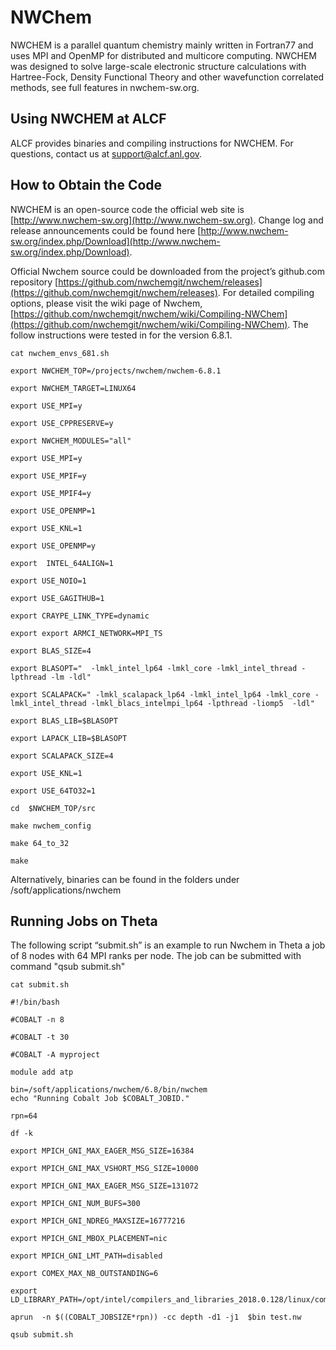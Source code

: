 # NWChem
NWCHEM is a parallel quantum chemistry mainly written in Fortran77 and uses MPI and OpenMP for distributed and multicore computing. NWCHEM was designed to solve large-scale  electronic structure calculations with Hartree-Fock, Density Functional Theory and other wavefunction correlated methods, see full features in nwchem-sw.org.

## Using NWCHEM at ALCF
ALCF provides binaries and compiling instructions for NWCHEM. For questions, contact us at [support@alcf.anl.gov](mailto:support@alcf.anl.gov).

## How to Obtain the Code
NWCHEM is an open-source code the official web site is [http://www.nwchem-sw.org](http://www.nwchem-sw.org). Change log and release announcements could be found here [http://www.nwchem-sw.org/index.php/Download](http://www.nwchem-sw.org/index.php/Download).

Official Nwchem source could be downloaded from the project’s github.com repository [https://github.com/nwchemgit/nwchem/releases](https://github.com/nwchemgit/nwchem/releases). For detailed compiling options, please visit the wiki page of Nwchem, [https://github.com/nwchemgit/nwchem/wiki/Compiling-NWChem](https://github.com/nwchemgit/nwchem/wiki/Compiling-NWChem). The follow instructions were tested in for the version 6.8.1.

```
cat nwchem_envs_681.sh

export NWCHEM_TOP=/projects/nwchem/nwchem-6.8.1

export NWCHEM_TARGET=LINUX64

export USE_MPI=y

export USE_CPPRESERVE=y

export NWCHEM_MODULES="all"

export USE_MPI=y

export USE_MPIF=y

export USE_MPIF4=y

export USE_OPENMP=1

export USE_KNL=1

export USE_OPENMP=y

export  INTEL_64ALIGN=1

export USE_NOIO=1

export USE_GAGITHUB=1

export CRAYPE_LINK_TYPE=dynamic

export export ARMCI_NETWORK=MPI_TS

export BLAS_SIZE=4

export BLASOPT="  -lmkl_intel_lp64 -lmkl_core -lmkl_intel_thread -lpthread -lm -ldl"

export SCALAPACK=" -lmkl_scalapack_lp64 -lmkl_intel_lp64 -lmkl_core -lmkl_intel_thread -lmkl_blacs_intelmpi_lp64 -lpthread -liomp5  -ldl"

export BLAS_LIB=$BLASOPT

export LAPACK_LIB=$BLASOPT

export SCALAPACK_SIZE=4

export USE_KNL=1

export USE_64TO32=1

cd  $NWCHEM_TOP/src

make nwchem_config

make 64_to_32

make
```

Alternatively, binaries can be found in the folders under /soft/applications/nwchem

## Running Jobs on Theta

The following script “submit.sh” is an example to run Nwchem in Theta a job of 8 nodes with 64 MPI ranks per node. The job can be submitted with command "qsub submit.sh"

```
cat submit.sh

#!/bin/bash

#COBALT -n 8

#COBALT -t 30

#COBALT -A myproject

module add atp

bin=/soft/applications/nwchem/6.8/bin/nwchem
echo "Running Cobalt Job $COBALT_JOBID."

rpn=64

df -k

export MPICH_GNI_MAX_EAGER_MSG_SIZE=16384 

export MPICH_GNI_MAX_VSHORT_MSG_SIZE=10000 

export MPICH_GNI_MAX_EAGER_MSG_SIZE=131072 

export MPICH_GNI_NUM_BUFS=300 

export MPICH_GNI_NDREG_MAXSIZE=16777216 

export MPICH_GNI_MBOX_PLACEMENT=nic 

export MPICH_GNI_LMT_PATH=disabled 

export COMEX_MAX_NB_OUTSTANDING=6

export LD_LIBRARY_PATH=/opt/intel/compilers_and_libraries_2018.0.128/linux/compiler/lib/intel64_lin

aprun  -n $((COBALT_JOBSIZE*rpn)) -cc depth -d1 -j1  $bin test.nw

qsub submit.sh
```
